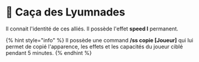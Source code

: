 # 🌊 Caça des Lyumnades

Il connait l'identité de ces alliés.                                                                                                  Il possède l'effet **speed I** permanent.

{% hint style="info" %}
Il possède une command **/ss copie \[Joueur]** qui lui permet de copié l'apparence, les effets et les capacités du joueur ciblé pendant 5 minutes.
{% endhint %}
